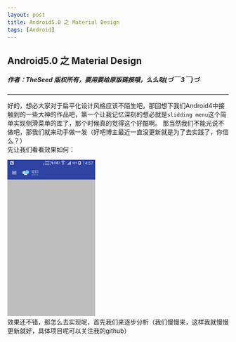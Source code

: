 ```yaml
---
layout: post
title: Android5.0 之 Material Design
tags: [Android]
---
```

## Android5.0 之 Material Design
##### 作者：TheSeed *版权所有，要用要给原版链接哦，么么哒(づ￣ 3￣)づ*
---
好的，想必大家对于扁平化设计风格应该不陌生吧，那回想下我们Android4中接触到的一些大神的作品吧，第一个让我记忆深刻的想必就是`slidding menu`这个简单实现侧滑菜单的库了，那个时候真的觉得这个好酷啊。
那当然我们不能光说不做吧，那我们就来动手做一发（好吧博主最近一直没更新就是为了去实践了，你信么？）  
先让我们看看效果如何：

![演示](https://raw.githubusercontent.com/Chunxiaojiu/-unity-/master/pic/test.gif)  
效果还不错，那怎么去实现呢，首先我们来逐步分析（我们慢慢来，这样我就慢慢更新就好，具体项目呢可以关注我的github）
